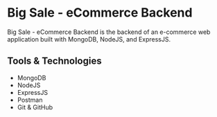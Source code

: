 # Big Sale - eCommerce Backend

Big Sale - eCommerce Backend is the backend of an e-commerce web application built with MongoDB, NodeJS, and ExpressJS.

## Tools & Technologies

- MongoDB
- NodeJS
- ExpressJS
- Postman
- Git & GitHub
